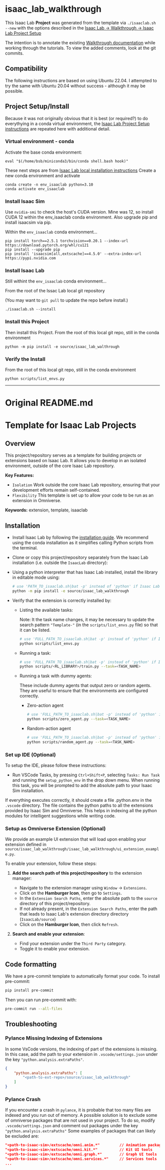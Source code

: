 # isaac_lab_walkthrough

This Isaac Lab **Project** was generated from the template via `./isaaclab.sh --new` with the options described in the [Isaac Lab -> Walkthrough -> Isaac Lab Project Setup](https://isaac-sim.github.io/IsaacLab/main/source/setup/walkthrough/project_setup.html#isaac-lab-project-setup)

The intention is to annotate the existing [Walkthrough documentation](https://isaac-sim.github.io/IsaacLab/main/source/setup/walkthrough/index.html) while working through the tutorials.  To view the added comments, look at the git commits.

## Compatibility

The following instructions are based on using Ubuntu 22.04.  I attempted to try the same with Ubuntu 20.04 without success - although it may be possible.

## Project Setup/Install

Because it was not originally obvious that it is best (or required?) to do everythying in a conda virtual environment, the [Isaac Lab Project Setup instructions](https://isaac-sim.github.io/IsaacLab/main/source/setup/walkthrough/project_setup.html) are repeated here with additional detail.

### Virtual environment - conda
Activate the base conda environment:
```
eval "$(/home/bsb/miniconda3/bin/conda shell.bash hook)" 
```

These next steps are from [Isaac Lab local installation instructions](https://isaac-sim.github.io/IsaacLab/main/source/setup/installation/pip_installation.html://isaac-sim.github.io/IsaacLab/main/source/setup/installation/pip_installation.html)
Create a new conda environment and activate
```
conda create -n env_isaaclab python=3.10
conda activate env_isaaclab
```

### Install Isaac Sim
Use `nvidia-smi` to check the host's CUDA version.  Mine was 12, so install CUDA 12 within the env_isaaclab conda environment.  Also upgrade pip and install isaacsim via pip.

Within the `env_isaaclab` conda environment...

```
pip install torch==2.5.1 torchvision==0.20.1 --index-url https://download.pytorch.org/whl/cu121
pip install --upgrade pip
pip install 'isaacsim[all,extscache]==4.5.0' --extra-index-url https://pypi.nvidia.com
```

### Install Isaac Lab

Still withint the `env_isaaclab` conda environment...

From the root of the Issac Lab local git repository 

(You may want to `git pull` to update the repo before install.)

```
./isaaclab.sh --install 
```

### Install this Project

Then install this Project.  From the root of this local git repo, still in the conda environment

```
python -m pip install -e source/isaac_lab_walthrough
```

### Verify the Install

From the root of this local git repo, still in the conda environment

```
python scripts/list_envs.py
```

---

# Original README.md


# Template for Isaac Lab Projects

## Overview

This project/repository serves as a template for building projects or extensions based on Isaac Lab.
It allows you to develop in an isolated environment, outside of the core Isaac Lab repository.

**Key Features:**

- `Isolation` Work outside the core Isaac Lab repository, ensuring that your development efforts remain self-contained.
- `Flexibility` This template is set up to allow your code to be run as an extension in Omniverse.

**Keywords:** extension, template, isaaclab

## Installation

- Install Isaac Lab by following the [installation guide](https://isaac-sim.github.io/IsaacLab/main/source/setup/installation/index.html).
  We recommend using the conda installation as it simplifies calling Python scripts from the terminal.

- Clone or copy this project/repository separately from the Isaac Lab installation (i.e. outside the `IsaacLab` directory):

- Using a python interpreter that has Isaac Lab installed, install the library in editable mode using:

    ```bash
    # use 'PATH_TO_isaaclab.sh|bat -p' instead of 'python' if Isaac Lab is not installed in Python venv or conda
    python -m pip install -e source/isaac_lab_walkthrough

- Verify that the extension is correctly installed by:

    - Listing the available tasks:

        Note: It the task name changes, it may be necessary to update the search pattern `"Template-"`
        (in the `scripts/list_envs.py` file) so that it can be listed.

        ```bash
        # use 'FULL_PATH_TO_isaaclab.sh|bat -p' instead of 'python' if Isaac Lab is not installed in Python venv or conda
        python scripts/list_envs.py
        ```

    - Running a task:

        ```bash
        # use 'FULL_PATH_TO_isaaclab.sh|bat -p' instead of 'python' if Isaac Lab is not installed in Python venv or conda
        python scripts/<RL_LIBRARY>/train.py --task=<TASK_NAME>
        ```

    - Running a task with dummy agents:

        These include dummy agents that output zero or random agents. They are useful to ensure that the environments are configured correctly.

        - Zero-action agent

            ```bash
            # use 'FULL_PATH_TO_isaaclab.sh|bat -p' instead of 'python' if Isaac Lab is not installed in Python venv or conda
            python scripts/zero_agent.py --task=<TASK_NAME>
            ```
        - Random-action agent

            ```bash
            # use 'FULL_PATH_TO_isaaclab.sh|bat -p' instead of 'python' if Isaac Lab is not installed in Python venv or conda
            python scripts/random_agent.py --task=<TASK_NAME>
            ```

### Set up IDE (Optional)

To setup the IDE, please follow these instructions:

- Run VSCode Tasks, by pressing `Ctrl+Shift+P`, selecting `Tasks: Run Task` and running the `setup_python_env` in the drop down menu.
  When running this task, you will be prompted to add the absolute path to your Isaac Sim installation.

If everything executes correctly, it should create a file .python.env in the `.vscode` directory.
The file contains the python paths to all the extensions provided by Isaac Sim and Omniverse.
This helps in indexing all the python modules for intelligent suggestions while writing code.

### Setup as Omniverse Extension (Optional)

We provide an example UI extension that will load upon enabling your extension defined in `source/isaac_lab_walkthrough/isaac_lab_walkthrough/ui_extension_example.py`.

To enable your extension, follow these steps:

1. **Add the search path of this project/repository** to the extension manager:
    - Navigate to the extension manager using `Window` -> `Extensions`.
    - Click on the **Hamburger Icon**, then go to `Settings`.
    - In the `Extension Search Paths`, enter the absolute path to the `source` directory of this project/repository.
    - If not already present, in the `Extension Search Paths`, enter the path that leads to Isaac Lab's extension directory directory (`IsaacLab/source`)
    - Click on the **Hamburger Icon**, then click `Refresh`.

2. **Search and enable your extension**:
    - Find your extension under the `Third Party` category.
    - Toggle it to enable your extension.

## Code formatting

We have a pre-commit template to automatically format your code.
To install pre-commit:

```bash
pip install pre-commit
```

Then you can run pre-commit with:

```bash
pre-commit run --all-files
```

## Troubleshooting

### Pylance Missing Indexing of Extensions

In some VsCode versions, the indexing of part of the extensions is missing.
In this case, add the path to your extension in `.vscode/settings.json` under the key `"python.analysis.extraPaths"`.

```json
{
    "python.analysis.extraPaths": [
        "<path-to-ext-repo>/source/isaac_lab_walkthrough"
    ]
}
```

### Pylance Crash

If you encounter a crash in `pylance`, it is probable that too many files are indexed and you run out of memory.
A possible solution is to exclude some of omniverse packages that are not used in your project.
To do so, modify `.vscode/settings.json` and comment out packages under the key `"python.analysis.extraPaths"`
Some examples of packages that can likely be excluded are:

```json
"<path-to-isaac-sim>/extscache/omni.anim.*"         // Animation packages
"<path-to-isaac-sim>/extscache/omni.kit.*"          // Kit UI tools
"<path-to-isaac-sim>/extscache/omni.graph.*"        // Graph UI tools
"<path-to-isaac-sim>/extscache/omni.services.*"     // Services tools
...
```